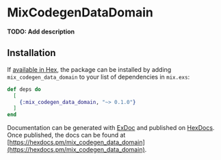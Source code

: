 # MixCodegenDataDomain

**TODO: Add description**

## Installation

If [available in Hex](https://hex.pm/docs/publish), the package can be installed
by adding `mix_codegen_data_domain` to your list of dependencies in `mix.exs`:

```elixir
def deps do
  [
    {:mix_codegen_data_domain, "~> 0.1.0"}
  ]
end
```

Documentation can be generated with [ExDoc](https://github.com/elixir-lang/ex_doc)
and published on [HexDocs](https://hexdocs.pm). Once published, the docs can
be found at [https://hexdocs.pm/mix_codegen_data_domain](https://hexdocs.pm/mix_codegen_data_domain).

